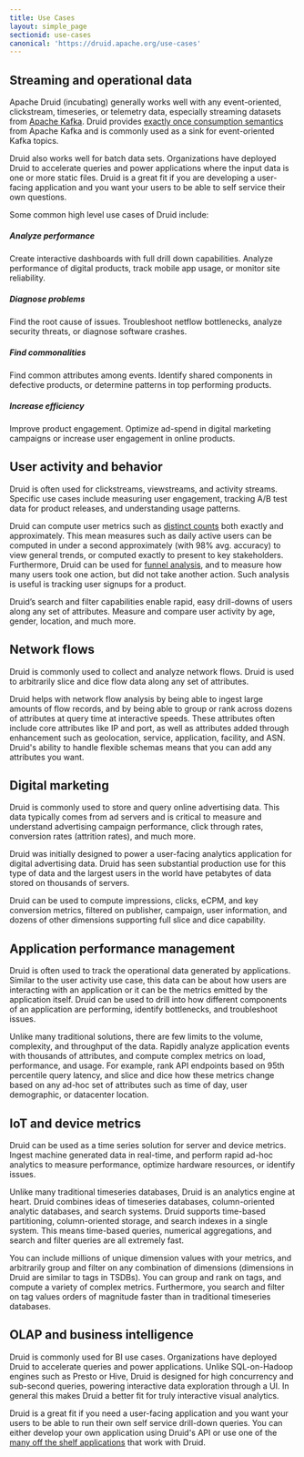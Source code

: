 ```yaml
---
title: Use Cases
layout: simple_page
sectionid: use-cases
canonical: 'https://druid.apache.org/use-cases'
---
```


## Streaming and operational data

Apache Druid (incubating) generally works well with any event-oriented, clickstream, timeseries, or telemetry data, especially streaming datasets from [Apache Kafka](https://kafka.apache.org/).
Druid provides [exactly once consumption semantics](/docs/latest/development/extensions-core/kafka-ingestion) from Apache Kafka and is commonly used as a sink for event-oriented Kafka topics.

Druid also works well for batch data sets.
Organizations have deployed Druid to accelerate queries and power applications where the input data is one or more static files.
Druid is a great fit if you are developing a user-facing application and you want your users to be able to self service their own questions.

Some common high level use cases of Druid include:

<div class="features">
  <div class="feature">
    <span class="fa fa-rocket fa"></span>
    <h5>Analyze performance</h5>
    <p>
      Create interactive dashboards with full drill down capabilities. Analyze performance of digital products, track mobile app usage, or monitor site reliability.
    </p>
  </div>
  <div class="feature">
    <span class="fa fa-exclamation-triangle fa"></span>
    <h5>Diagnose problems</h5>
    <p>
      Find the root cause of issues. Troubleshoot netflow bottlenecks, analyze security threats, or diagnose software crashes.
    </p>
  </div>
  <div class="feature">
    <span class="fa fa-users fa"></span>
    <h5>Find commonalities</h5>
    <p>
      Find common attributes among events. Identify shared components in defective products, or determine patterns in top performing products.
    </p>
  </div>
  <div class="feature">
    <span class="fa fa-money-bill-wave-alt fa"></span>
    <h5>Increase efficiency</h5>
    <p>
      Improve product engagement. Optimize ad-spend in digital marketing campaigns or increase user engagement in online products.
    </p>
  </div>
</div>

## User activity and behavior

Druid is often used for clickstreams, viewstreams, and activity streams.
Specific use cases include measuring user engagement, tracking A/B test data for product releases, and understanding usage patterns.

Druid can compute user metrics such as [distinct counts](/docs/latest/querying/aggregations) both exactly and approximately.
This mean measures such as daily active users can be computed in under a second approximately (with 98% avg. accuracy) to view general trends, or computed exactly to present to key stakeholders.
Furthermore, Druid can be used for [funnel analysis](/docs/latest/development/extensions-core/datasketches-aggregators), and to measure how many users took one action, but did not take another action.
Such analysis is useful is tracking user signups for a product.

Druid’s search and filter capabilities enable rapid, easy drill-downs of users along any set of attributes.
Measure and compare user activity by age, gender, location, and much more.

## Network flows

Druid is commonly used to collect and analyze network flows.
Druid is used to arbitrarily slice and dice flow data along any set of attributes.

Druid helps with network flow analysis by being able to ingest large amounts of flow records, and by being able to group or rank across dozens of attributes at query time at interactive speeds.
These attributes often include core attributes like IP and port, as well as attributes added through enhancement such as geolocation, service, application, facility, and ASN.
Druid's ability to handle flexible schemas means that you can add any attributes you want.

## Digital marketing

Druid is commonly used to store and query online advertising data.
This data typically comes from ad servers and is critical to measure and understand advertising campaign performance, click through rates, conversion rates (attrition rates), and much more.

Druid was initially designed to power a user-facing analytics application for digital advertising data.
Druid has seen substantial production use for this type of data and the largest users in the world have petabytes of data stored on thousands of servers.

Druid can be used to compute impressions, clicks, eCPM, and key conversion metrics, filtered on publisher, campaign, user information, and dozens of other dimensions supporting full slice and dice capability.

## Application performance management

Druid is often used to track the operational data generated by applications.
Similar to the user activity use case, this data can be about how users are interacting with an application or it can be the metrics emitted by the application itself.
Druid can be used to drill into how different components of an application are performing, identify bottlenecks, and troubleshoot issues.

Unlike many traditional solutions, there are few limits to the volume, complexity, and throughput of the data.
Rapidly analyze application events with thousands of attributes, and compute complex metrics on load, performance, and usage.
For example, rank API endpoints based on 95th percentile query latency, and slice and dice how these metrics change based on any ad-hoc set of attributes such as time of day, user demographic, or datacenter location.

## IoT and device metrics

Druid can be used as a time series solution for server and device metrics.
Ingest machine generated data in real-time, and perform rapid ad-hoc analytics to measure performance, optimize hardware resources, or identify issues.

Unlike many traditional timeseries databases, Druid is an analytics engine at heart.
Druid combines ideas of timeseries databases, column-oriented analytic databases, and search systems.
Druid supports time-based partitioning, column-oriented storage, and search indexes in a single system.
This means time-based queries, numerical aggregations, and search and filter queries are all extremely fast.

You can include millions of unique dimension values with your metrics, and arbitrarily group and filter on any combination of dimensions (dimensions in Druid are similar to tags in TSDBs).
You can group and rank on tags, and compute a variety of complex metrics.
Furthermore, you search and filter on tag values orders of magnitude faster than in traditional timeseries databases.

## OLAP and business intelligence

Druid is commonly used for BI use cases.
Organizations have deployed Druid to accelerate queries and power applications.
Unlike SQL-on-Hadoop engines such as Presto or Hive, Druid is designed for high concurrency and sub-second queries, powering interactive data exploration through a UI.
In general this makes Druid a better fit for truly interactive visual analytics.

Druid is a great fit if you need a user-facing application and you want your users to be able to run their own self service drill-down queries.
You can either develop your own application using Druid's API or use one of the [many off the shelf applications](/libraries) that work with Druid.
